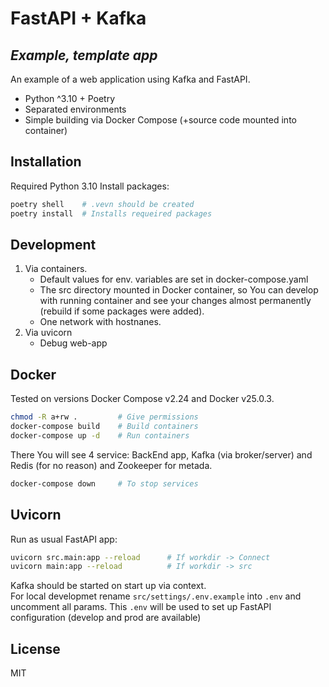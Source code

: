 # FastAPI + Kafka
## _Example, template app_

An example of a web application using Kafka and FastAPI. 

- Python ^3.10 + Poetry
- Separated environments
- Simple building via Docker Compose (+source code mounted into container)

## Installation
Required Python 3.10
Install packages:
```sh
poetry shell    # .vevn should be created
poetry install  # Installs requeired packages 
```

## Development
1. Via containers.
    * Default values for env. variables are set in docker-compose.yaml
    * The src directory mounted in Docker container, so You can develop with running container and see your changes almost permanently (rebuild if some packages were added).
    * One network with hostnanes.
2. Via uvicorn 
    * Debug web-app

## Docker
Tested on versions Docker Compose v2.24 and Docker v25.0.3.


```sh
chmod -R a+rw .         # Give permissions
docker-compose build    # Build containers
docker-compose up -d    # Run containers
```
There You will see 4 service: BackEnd app, Kafka (via broker/server) and Redis (for no reason) and Zookeeper for metada.

```sh
docker-compose down     # To stop services
```

## Uvicorn
Run as usual FastAPI app:
```sh
uvicorn src.main:app --reload      # If workdir -> Connect
uvicorn main:app --reload          # If workdir -> src
```
Kafka should be started on start up via context.  
For local developmet rename `src/settings/.env.example` into `.env` and uncomment all params. This `.env` will be used to set up FastAPI configuration (develop and prod are available)
## License
MIT


